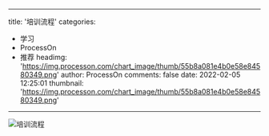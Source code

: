 
---
title: '培训流程'
categories: 
 - 学习
 - ProcessOn
 - 推荐
headimg: 'https://img.processon.com/chart_image/thumb/55b8a081e4b0e58e84580349.png'
author: ProcessOn
comments: false
date: 2022-02-05 12:25:01
thumbnail: 'https://img.processon.com/chart_image/thumb/55b8a081e4b0e58e84580349.png'
---

<div>   
<img class="thumb" alt="培训流程" src="https://img.processon.com/chart_image/thumb/55b8a081e4b0e58e84580349.png" referrerpolicy="no-referrer">
<p></p>  
</div>
            